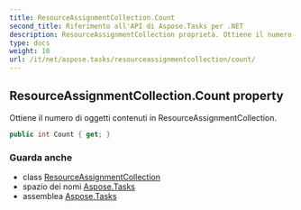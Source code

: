 ```yaml
---
title: ResourceAssignmentCollection.Count
second_title: Riferimento all'API di Aspose.Tasks per .NET
description: ResourceAssignmentCollection proprietà. Ottiene il numero di oggetti contenuti in ResourceAssignmentCollection.
type: docs
weight: 10
url: /it/net/aspose.tasks/resourceassignmentcollection/count/
---
```

## ResourceAssignmentCollection.Count property

Ottiene il numero di oggetti contenuti in ResourceAssignmentCollection.

```csharp
public int Count { get; }
```

### Guarda anche

* class [ResourceAssignmentCollection](../)
* spazio dei nomi [Aspose.Tasks](../../resourceassignmentcollection/)
* assemblea [Aspose.Tasks](../../../)


